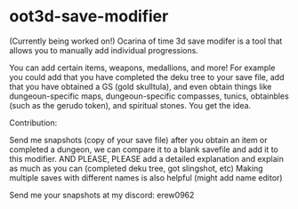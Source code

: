 # oot3d-save-modifier
(Currently being worked on!) Ocarina of time 3d save modifer is a tool that allows you to manually add individual progressions. 

You can add certain items, weapons, medallions, and more! For example you could add that you have completed the deku tree to your save file, add that you have obtained a GS (gold skulltula), and even obtain things like dungeoun-specific maps, dungeoun-specific compasses, tunics, obtainbles (such as the gerudo token), and spiritual stones. You get the idea. 

Contribution:

Send me snapshots (copy of your save file) after you obtain an item or completed a dungeon, we can compare it to a blank savefile and add it to this modifier. AND PLEASE, PLEASE add a detailed explanation and explain as much as you can (completed deku tree, got slingshot, etc) Making multiple saves with different names is also helpful (might add name editor)

Send me your snapshots at my discord: erew0962
